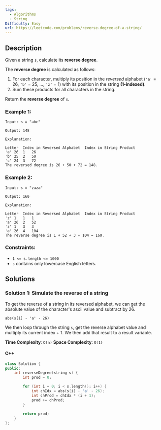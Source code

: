 ```yaml
---
tags:
  - Algorithms
  - String
Difficulty: Easy
url: https://leetcode.com/problems/reverse-degree-of-a-string/
---
```

## Description
Given a string `s`, calculate its **reverse degree**.

The **reverse degree** is calculated as follows:

1. For each character, multiply its position in the _reversed_ alphabet (`'a'` = 26, `'b'` = 25, ..., `'z'` = 1) with its position in the string **(1-indexed)**.
2. Sum these products for all characters in the string.

Return the **reverse degree** of `s`.

### Example 1:
```
Input: s = "abc"

Output: 148

Explanation:

Letter	Index in Reversed Alphabet	Index in String	Product
'a'	26	1	26
'b'	25	2	50
'c'	24	3	72
The reversed degree is 26 + 50 + 72 = 148.
```

### Example 2:
```
Input: s = "zaza"

Output: 160

Explanation:

Letter	Index in Reversed Alphabet	Index in String	Product
'z'	1	1	1
'a'	26	2	52
'z'	1	3	3
'a'	26	4	104
The reverse degree is 1 + 52 + 3 + 104 = 160.
```

### Constraints:
- `1 <= s.length <= 1000`
- `s` contains only lowercase English letters.

## Solutions

### Solution 1: Simulate the reverse of a string

To get the reverse of a string in its reversed alphabet, we can get the absolute value of the character's ascii value and subtract by 26. 

`abs(s[i] - 'a' - 26)`

We then loop through the string `s`, get the reverse alphabet value and multiply its current index + 1. We then add that result to a result variable. 

**Time Complexity**: `O(n)`
**Space Complexity**: `O(1)`
#### C++
```cpp
class Solution {
public:
    int reverseDegree(string s) {
        int prod = 0; 

        for (int i = 0; i < s.length(); i++) {
            int chIdx = abs(s[i] - 'a' - 26); 
            int chProd = chIdx * (i + 1);
            prod += chProd; 
        }
        
        return prod; 
    }
};
```